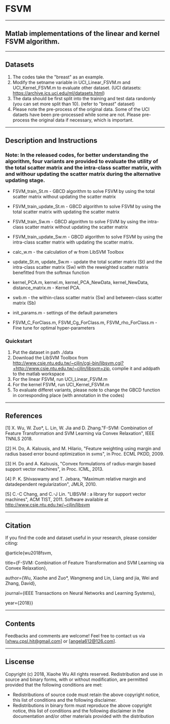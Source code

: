 # FSVM

________
## Matlab implementations of the linear and kernel FSVM algorithm.


________
## Datasets

1. The codes take the "breast" as an example. 
2. Modify the setname variable in UCI_Linear_FSVM.m and UCI_Kernel_FSVM.m to evaluate other dataset. (UCI datasets: https://archive.ics.uci.edu/ml/datasets.html)
3. The data should be first split into the training and test data randomly (you can set more split than 10). (refer to "breast" dataset)
4. Please note the pre-process of the original data. Some of the UCI dataets have been pre-processed while some are not. Please pre-process the original data if necessary, which is important.


__________
## Description and Instructions

### Note: In the released codes, for better understanding the algorithm, four variants are provided to evaluate the utility of the total scatter matrix and the intra-class scatter matrix, with and withour updating the scatter matrix during the alternative updating stage.

* FSVM_train_St.m - GBCD algorithm to solve FSVM by using the total scatter matrix without updating the scatter matrix

* FSVM_train_update_St.m - GBCD algorithm to solve FSVM by using the total scatter matrix with updating the scatter matrix

* FSVM_train_Sw.m - GBCD algorithm to solve FSVM by using the intra-class scatter matrix without updating the scatter matrix

* FSVM_train_update_Sw.m - GBCD algorithm to solve FSVM by using the intra-class scatter matrix with updating the scatter matrix.

* calc_w.m - the calculation of w from LibSVM Toolbox

* update_St.m, update_Sw.m - update the total scatter matrix (St) and the intra-class scatter matrix (Sw) with the reweighted scatter matrix benefitted from the softmax function

* kernel_PCA.m, kernel.m, kernel_PCA_NewData, kernel_NewData, distance_matrix.m - Kernel PCA.

* swb.m - the within-class scatter matrix (Sw) and between-class scatter matrix (Sb)

* init_params.m - settings of the default parameters

* FSVM_C_ForClass.m, FSVM_Cg_ForClass.m, FSVM_rho_ForClass.m - Fine tune for optimal hyper-parameters

### Quickstart

1. Put the dataset in path ./data
2. Download the LibSVM Toolbox from http://www.csie.ntu.edu.tw/~cjlin/cgi-bin/libsvm.cgi?+http://www.csie.ntu.edu.tw/~cjlin/libsvm+zip, complie it and addpath to the matlab workspace 
3. For the linear FSVM, run UCI_Linear_FSVM.m
4. For the kernel FSVM, run UCI_Kernel_FSVM.m
5. To evaluate differet variants, please note to change the GBCD function in corresponding place (with annotation in the codes)

________
## References

[1] X. Wu, W. Zuo*, L. Lin, W. Jia and D. Zhang."F-SVM: Combination of Feature Transformation and SVM Learning via Convex Relaxation", IEEE TNNLS 2018.

[2] H. Do, A. Kalousis, and M. Hilario, "Feature weighting using margin and radius based error bound optimization in svms", in Proc. ECML PKDD, 2009.

[3] H. Do and A. Kalousis, "Convex formulations of radius-margin based support vector machines", in Proc. ICML, 2013.

[4] P. K. Shivaswamy and T. Jebara, "Maximum relative margin and datadependent regularization", JMLR, 2010.

[5] C.-C Chang, and C.-J Lin. "LIBSVM : a library for support vector machines", ACM TIST, 2011. Software available at http://www.csie.ntu.edu.tw/~cjlin/libsvm


________
## Citation

If you find the code and dataset useful in your research, please consider citing:

@article{wu2018fsvm,

  title={F-SVM: Combination of Feature Transformation and SVM Learning via Convex Relaxation},

  author={Wu, Xiaohe and Zuo*, Wangmeng and Lin, Liang and jia, Wei and Zhang, David},

  journal={IEEE Transactions on Neural Networks and Learning Systems},

  year={2018}}

________
## Contents

Feedbacks and comments are welcome! Feel free to contact us via [xhwu.cpsl.hit@gmail.com] or [angela612@126.com].


________
## Liscense
Copyright (c) 2018, Xiaohe Wu
All rights reserved. 
Redistribution and use in source and binary forms, with or without modification, are 
permitted provided that the following conditions are met:
* Redistributions of source code must retain the above copyright 
  notice, this list of conditions and the following disclaimer.
* Redistributions in binary form must reproduce the above copyright 
  notice, this list of conditions and the following disclaimer in 
  the documentation and/or other materials provided with the distribution
        

